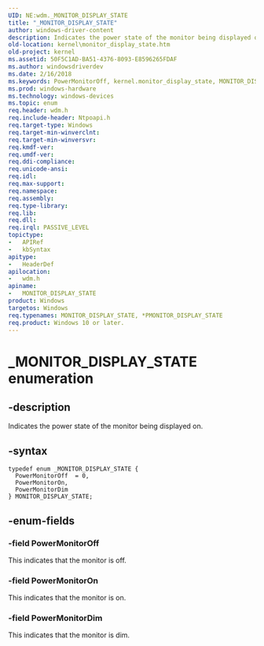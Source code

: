 ```yaml
---
UID: NE:wdm._MONITOR_DISPLAY_STATE
title: "_MONITOR_DISPLAY_STATE"
author: windows-driver-content
description: Indicates the power state of the monitor being displayed on.
old-location: kernel\monitor_display_state.htm
old-project: kernel
ms.assetid: 50F5C1AD-BA51-4376-8093-E8596265FDAF
ms.author: windowsdriverdev
ms.date: 2/16/2018
ms.keywords: PowerMonitorOff, kernel.monitor_display_state, MONITOR_DISPLAY_STATE enumeration [Kernel-Mode Driver Architecture], MONITOR_DISPLAY_STATE, wdm/PowerMonitorOn, PowerMonitorDim, wdm/PowerMonitorDim, _MONITOR_DISPLAY_STATE, PowerMonitorOn, wdm/MONITOR_DISPLAY_STATE, wdm/PowerMonitorOff, *PMONITOR_DISPLAY_STATE
ms.prod: windows-hardware
ms.technology: windows-devices
ms.topic: enum
req.header: wdm.h
req.include-header: Ntpoapi.h
req.target-type: Windows
req.target-min-winverclnt: 
req.target-min-winversvr: 
req.kmdf-ver: 
req.umdf-ver: 
req.ddi-compliance: 
req.unicode-ansi: 
req.idl: 
req.max-support: 
req.namespace: 
req.assembly: 
req.type-library: 
req.lib: 
req.dll: 
req.irql: PASSIVE_LEVEL
topictype:
-	APIRef
-	kbSyntax
apitype:
-	HeaderDef
apilocation:
-	wdm.h
apiname:
-	MONITOR_DISPLAY_STATE
product: Windows
targetos: Windows
req.typenames: MONITOR_DISPLAY_STATE, *PMONITOR_DISPLAY_STATE
req.product: Windows 10 or later.
---
```


# _MONITOR_DISPLAY_STATE enumeration


## -description


Indicates the power state of the monitor being displayed on.


## -syntax


````
typedef enum _MONITOR_DISPLAY_STATE { 
  PowerMonitorOff  = 0,
  PowerMonitorOn,
  PowerMonitorDim
} MONITOR_DISPLAY_STATE;
````


## -enum-fields




### -field PowerMonitorOff

This indicates that the monitor is off.


### -field PowerMonitorOn

This indicates that the monitor is on.


### -field PowerMonitorDim

This indicates that the monitor is dim.

